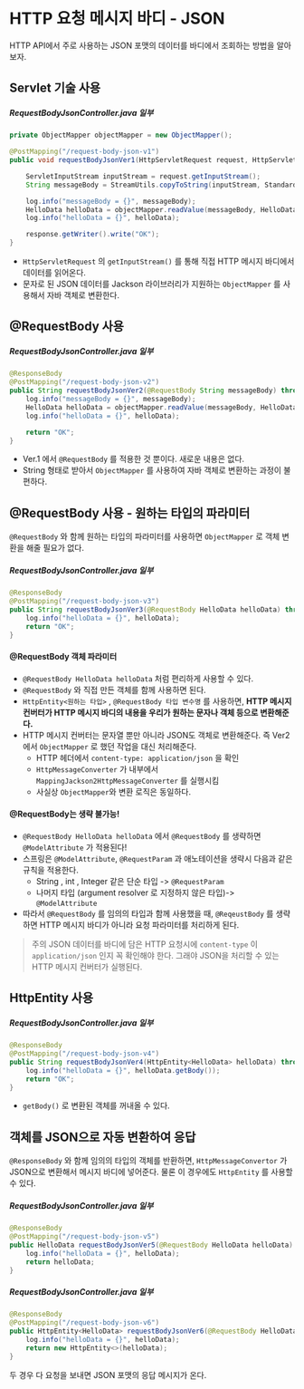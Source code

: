 # HTTP 요청 메시지 바디 - JSON

HTTP API에서 주로 사용하는 JSON 포맷의 데이터를 바디에서 조회하는 방법을 알아보자.


## Servlet 기술 사용
##### RequestBodyJsonController.java 일부
```Java
private ObjectMapper objectMapper = new ObjectMapper();

@PostMapping("/request-body-json-v1")
public void requestBodyJsonVer1(HttpServletRequest request, HttpServletResponse response) throws IOException {

	ServletInputStream inputStream = request.getInputStream();
	String messageBody = StreamUtils.copyToString(inputStream, StandardCharsets.UTF_8);

	log.info("messageBody = {}", messageBody);
	HelloData helloData = objectMapper.readValue(messageBody, HelloData.class);
	log.info("helloData = {}", helloData);

	response.getWriter().write("OK");
}
```
- `HttpServletRequest` 의 `getInputStream()` 를 통해 직접 HTTP 메시지 바디에서 데이터를 읽어온다.
- 문자로 된 JSON 데이터를 Jackson 라이브러리가 지원하는 `ObjectMapper` 를 사용해서 자바 객체로 변환한다.


## @RequestBody 사용
##### RequestBodyJsonController.java 일부
```Java
@ResponseBody
@PostMapping("/request-body-json-v2")
public String requestBodyJsonVer2(@RequestBody String messageBody) throws IOException {
	log.info("messageBody = {}", messageBody);
	HelloData helloData = objectMapper.readValue(messageBody, HelloData.class);
	log.info("helloData = {}", helloData);

	return "OK";
}
```
- Ver.1 에서 `@RequestBody` 를 적용한 것 뿐이다. 새로운 내용은 없다.
- String 형태로 받아서 `ObjectMapper` 를 사용하여 자바 객체로 변환하는 과정이 불편하다.


## @RequestBody 사용 - 원하는 타입의 파라미터
`@RequestBody` 와 함께 원하는 타입의 파라미터를 사용하면 `ObjectMapper` 로 객체 변환을 해줄 필요가 없다.
##### RequestBodyJsonController.java 일부
```Java
@ResponseBody
@PostMapping("/request-body-json-v3")
public String requestBodyJsonVer3(@RequestBody HelloData helloData) throws IOException {
	log.info("helloData = {}", helloData);
	return "OK";
}
```

#### @RequestBody 객체 파라미터
- `@RequestBody HelloData helloData` 처럼 편리하게 사용할 수 있다.
- `@RequestBody` 와 직접 만든 객체를 함께 사용하면 된다.
- `HttpEntity<원하는 타입>` , `@RequestBody 타입 변수명` 를 사용하면, **HTTP 메시지 컨버터가 HTTP 메시지 바디의 내용을 우리가 원하는 문자나 객체 등으로 변환해준다.**
- HTTP 메시지 컨버터는 문자열 뿐만 아니라 JSON도 객체로 변환해준다. 즉 Ver2에서 `ObjectMapper` 로 했던 작업을 대신 처리해준다.
	- HTTP 헤더에서 `content-type: application/json` 을 확인
	- `HttpMessageConverter` 가 내부에서 `MappingJackson2HttpMessageConverter` 를 실행시킴
	- 사실상 `ObjectMapper`와 변환 로직은 동일하다.

#### @RequestBody는 생략 불가능!
- `@RequestBody HelloData helloData` 에서 `@RequestBody` 를 생략하면 `@ModelAttribute` 가 적용된다!
- 스프링은 `@ModelAttribute`, `@RequestParam` 과 애노테이션을 생략시 다음과 같은 규칙을 적용한다.
	- String , int , Integer 같은 단순 타입 -> `@RequestParam`
	- 나머지 타입 (argument resolver 로 지정하지 않은 타입)-> `@ModelAttribute`
- 따라서  `@RequestBody` 를 임의의 타입과 함께 사용했을 때, `@ReqeustBody` 를 생략하면 HTTP 메시지 바디가 아니라 요청 파라미터를 처리하게 된다.

>주의
>JSON 데이터를 바디에 담은 HTTP 요청시에 `content-type` 이 `application/json` 인지 꼭 확인해야 한다. 그래야 JSON을 처리할 수 있는 HTTP 메시지 컨버터가 실행된다.


## HttpEntity 사용
##### RequestBodyJsonController.java 일부
```Java
@ResponseBody
@PostMapping("/request-body-json-v4")
public String requestBodyJsonVer4(HttpEntity<HelloData> helloData) throws IOException {
	log.info("helloData = {}", helloData.getBody());
	return "OK";
}
```
- `getBody()` 로 변환된 객체를 꺼내올 수 있다.


## 객체를 JSON으로 자동 변환하여 응답
`@ResponseBody` 와 함께 임의의 타입의 객체를 반환하면, `HttpMessageConvertor` 가 JSON으로 변환해서 메시지 바디에 넣어준다. 물론 이 경우에도 `HttpEntity` 를 사용할 수 있다.

##### RequestBodyJsonController.java 일부
```Java
@ResponseBody
@PostMapping("/request-body-json-v5")
public HelloData requestBodyJsonVer5(@RequestBody HelloData helloData) throws IOException {
	log.info("helloData = {}", helloData);
	return helloData;
}
```

##### RequestBodyJsonController.java 일부
```Java
@ResponseBody
@PostMapping("/request-body-json-v6")
public HttpEntity<HelloData> requestBodyJsonVer6(@RequestBody HelloData helloData) throws IOException {
	log.info("helloData = {}", helloData);
	return new HttpEntity<>(helloData);
}
```

두 경우 다 요청을 보내면 JSON 포맷의 응답 메시지가 온다.